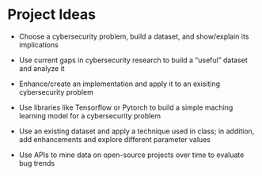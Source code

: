 # Project Ideas

- Choose a cybersecurity problem, build a dataset, and show/explain its implications

- Use current gaps in cybersecurity research to build a “useful” dataset and analyze it

- Enhance/create an implementation and apply it to an exisiting cybersecurity problem

- Use libraries like Tensorflow or Pytorch to build a simple maching learning model for a cybersecurity problem

- Use an existing dataset and apply a technique used in class; in addition, add enhancements and explore different parameter values

- Use APIs to mine data on open-source projects over time to evaluate bug trends
